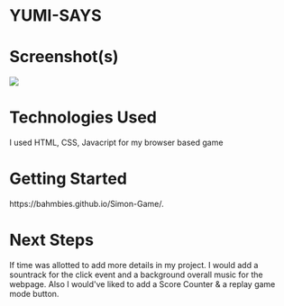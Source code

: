 # YUMI-SAYS
<h1> Screenshot(s) </h1>
<img src="https://imgur.com/VCTtczp.png" />
<h1> Technologies Used </h1>
I used HTML, CSS, Javacript for my browser based game
<h1> Getting Started </h1>
<p>https://bahmbies.github.io/Simon-Game/. </p>
<h1> Next Steps </h1>
<p> If time was allotted to add more details in my project. I would add a sountrack for the click event and a background overall music for the webpage. Also I would've liked to add a Score Counter & a replay game mode button.</p>


